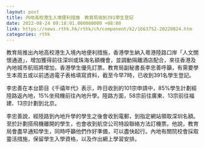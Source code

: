 ```yaml
---
layout: post
title: 內地高校港生入境便利措施　教育局收到391學生登記
date: 2022-08-24 09:18:01.000000000 +08:00
link: https://news.rthk.hk/rthk/ch/component/k2/1663752-20220824.htm
categories: rthk
---
```


教育局推出內地高校港生入境內地便利措施，香港學生納入粵港陸路口岸「人文關懷通道」，增加獲得前往深圳或珠海名額機會，並調動隔離酒店配合，來往香港及內地城市航班將增加，香港學生優先訂票。教育局副秘書長李忠善呼籲，有需要學生本周五或以前透過電子表格填寫資料，截至今早7時，已收到391名學生登記。

李忠善在本台節目《千禧年代》表示，昨日收到的101宗申請中，85%學生計劃經陸路返內地，15%坐飛機前往內地升學。陸路方面，58宗前往廣東、13宗前往福建、13宗計劃到北京。

李忠善說，經陸路到內地升學的學生之後會收到電郵，到指定網站領取深圳名額。至於計劃搭飛機離開的學生，也會收到航空公司特設聯絡方法訂機票。他說，教育局會盡早通知學生，同時呼籲他們作好準備，可以盡快起行。內地有關院校會採取靈活措施，保留學生入學資格，以及作出網上學習安排。
